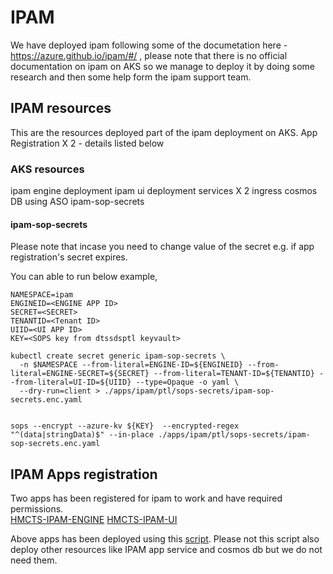 # IPAM
We have deployed ipam following some of the documetation here - https://azure.github.io/ipam/#/  , please note that there is no official documentation on ipam on AKS so we manage to deploy it by doing some research and then some help form the ipam support team.

## IPAM resources
This are the resources deployed part of the ipam deployment on AKS.
App Registration X 2  - details listed below

### AKS resources
ipam engine deployment
ipam ui deployment
services X 2
ingress
cosmos DB using ASO
ipam-sop-secrets

#### ipam-sop-secrets
Please note that incase you need to change value of the secret e.g. if app registration's secret expires. 

You can able to run below example,

```
NAMESPACE=ipam
ENGINEID=<ENGINE APP ID>
SECRET=<SECRET>
TENANTID=<Tenant ID>
UIID=<UI APP ID>
KEY=<SOPS key from dtssdsptl keyvault>

kubectl create secret generic ipam-sop-secrets \
  -n $NAMESPACE --from-literal=ENGINE-ID=${ENGINEID} --from-literal=ENGINE-SECRET=${SECRET} --from-literal=TENANT-ID=${TENANTID} --from-literal=UI-ID=${UIID} --type=Opaque -o yaml \
  --dry-run=client > ./apps/ipam/ptl/sops-secrets/ipam-sop-secrets.enc.yaml


sops --encrypt --azure-kv ${KEY}  --encrypted-regex "^(data|stringData)$" --in-place ./apps/ipam/ptl/sops-secrets/ipam-sop-secrets.enc.yaml

```


## IPAM Apps registration

Two apps has been registered for ipam to work and have required permissions.  
[HMCTS-IPAM-ENGINE](https://portal.azure.com/?feature.msaljs=true#view/Microsoft_AAD_RegisteredApps/ApplicationMenuBlade/~/Overview/appId/3fa0259b-86c8-4cd7-bd2a-e5ab28625fe7/isMSAApp~/false)
[HMCTS-IPAM-UI](https://portal.azure.com/?feature.msaljs=true#view/Microsoft_AAD_RegisteredApps/ApplicationMenuBlade/~/Overview/appId/d2529ca9-ca84-401a-ac98-131e5aaa8075/isMSAApp~/false)

Above apps has been deployed using this [script](https://github.com/Azure/ipam/blob/main/deploy/deploy.ps1).  Please not this script also deploy other resources like IPAM app service and cosmos db but we do not need them.



